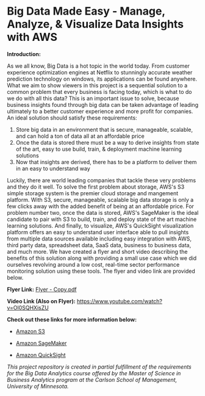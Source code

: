 # Big Data Made Easy - Manage, Analyze, & Visualize Data Insights with AWS


**Introduction:**

As we all know, Big Data is a hot topic in the world today.  From customer experience optimization engines at Netflix to stunningly accurate weather prediction technology on windows, its applications can be found anywhere.  What we aim to show viewers in this project is a sequential solution to a common problem that every business is facing today, which is what to do we do with all this data?  This is an important issue to solve, because business insights found through big data can be taken advantage of leading ultimately to a better customer experience and more profit for companies.  An ideal solution should satisfy these requirements:

  1) Store big data in an environment that is secure, manageable, scalable, and can hold a ton of data all at an affordable price
  2) Once the data is stored there must be a way to derive insights from state of the art, easy to use build, train, & deployment machine learning solutions 
  3) Now that insights are derived, there has to be a platform to deliver them in an easy to understand way

Luckily, there are world leading companies that tackle these very problems and they do it well.  To solve the first problem about storage, AWS's S3 simple storage system is the premier cloud storage and mangement platform.  With S3, secure, manageable, scalable big data storage is only a few clicks away with the added benefit of being at an affordable price.  For problem number two, once the data is stored, AWS's SageMaker is the ideal candidate to pair with S3 to build, train, and deploy state of the art machine learning solutions.  And finally, to visualize, AWS's QuickSight visualization platform offers an easy to understand user interface able to pull insights from multiple data sources available including easy integration with AWS, third party data, spreadsheet data, SaaS data, business to business data, and much more.  We have created a flyer and short video describing the benefits of this solution along with providing a small use case which we did ourselves revolving around a low cost, real-time sector performance monitoring solution using these tools. The flyer and video link are provided below.


**Flyer Link:**
[Flyer - Copy.pdf](https://github.com/Koller08/big-data-sector-analysis/files/6411392/Flyer.-.Copy.pdf)


**Video Link (Also on Flyer):**
https://www.youtube.com/watch?v=Ol0SQHXisZU


**Check out these links for more information below:**

- [Amazon S3](https://aws.amazon.com/s3/)

- [Amazon SageMaker](https://aws.amazon.com/sagemaker/)

- [Amazon QuickSight](https://aws.amazon.com/quicksight/)




*This project repository is created in partial fulfillment of the requirements for the Big Data Analytics course offered by the Master of Science in Business Analytics program at the Carlson School of Management, University of Minnesota.*
